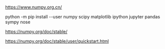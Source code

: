 https://www.numpy.org.cn/

python -m pip install --user numpy scipy matplotlib ipython jupyter pandas sympy nose

https://numpy.org/doc/stable/

https://numpy.org/doc/stable/user/quickstart.html